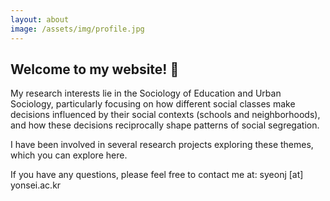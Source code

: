 ```yaml
---
layout: about
image: /assets/img/profile.jpg
---
```


<!--author-->

## Welcome to my website! 👋
  My research interests lie in the Sociology of Education and Urban Sociology, particularly focusing on how different social classes make decisions influenced by their social contexts (schools and neighborhoods), and how these decisions reciprocally shape patterns of social segregation.
  
  I have been involved in several research projects exploring these themes, which you can explore here.

  If you have any questions, please feel free to contact me at: syeonj [at] yonsei.ac.kr
